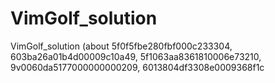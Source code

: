 # VimGolf_solution
VimGolf_solution (about 5f0f5fbe280fbf000c233304, 603ba26a01b4d00009c10a49, 5f1063aa8361810006e73210, 9v0060da5177000000000209, 6013804df3308e0009368f1c
